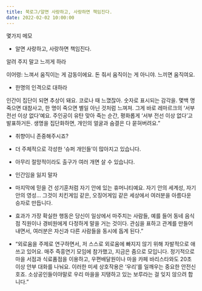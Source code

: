 ```yaml
---
title: 북로그/알면 사랑하고, 사랑하면 책임진다.
date: 2022-02-02 10:00:00
---
```


몇가지 메모

- 알면 사랑하고, 사랑하면 책임진다.

알려 주지 말고 느끼게 하라

이어령: 느껴서 움직이는 게 감동이에요. 돈 줘서 움직이는 게 아니야. 느끼면 움직여요.

- 한명의 인격으로 대하라

인간이 집단이 되면 추상이 돼요. 코로나 때 느꼈잖아. 숫자로 표시되는 감각을. 몇백 명 죽으면 대참사고, 한 명이 죽으면 별일 아닌 것처럼 느껴져. 그게 바로 레마르크의 ‘서부 전선 이상 없다’예요. 주인공이 유탄 맞아 죽는 순간, 평화롭게 ‘서부 전선 이상 없다’고 발표하거든. 생명을 집단화하면, 개인의 얼굴과 숨결은 다 묻혀버려요.”

- 취향이니 존중해주시죠?

- 더 주체적으로 각성한 ‘슈퍼 개인들’이 많아지고 있습니다.

- 아무리 절망적이라도 출구가 여러 개면 살 수 있습니다.

- 인간임을 잃지 말자

- 마지막에 믿을 건 성기훈처럼 자기 안에 있는 휴머니티예요. 자기 안의 세계성, 자기 안의 영성… 그것이 치킨게임 같은, 오징어게임 같은 세상에서 여러분을 아름다운 승자로 만듭니다.

- 효과가 가장 확실한 행동은 당신이 일상에서 마주치는 사람들, 예를 들어 동네 음식점 직원이나 경비원에게 다정하게 말을 거는 것이다. 관심을 표하고 관계를 만들어내면서, 여러분은 자신과 다른 사람들을 동시에 돕게 된다.”

- “외로움을 주제로 연구하면서, 저 스스로 외로움에 빠지지 않기 위해 자발적으로 애쓰고 있어요. 매주 즉흥연기 모임에 참가했고, 지금은 줌으로 모입니다. 정기적으로 마을 서점과 식료품점을 이용하고, 우편배달원이나 마을 카페 바리스타와도 20초 이상 안부 대화를 나눠요. 이러한 미세 상호작용은 ‘우리’를 일깨우는 중요한 안전신호죠. 소상공인들이야말로 우리 마을을 지탱하고 있는 보루라는 걸 잊지 않으려 합니다.”

